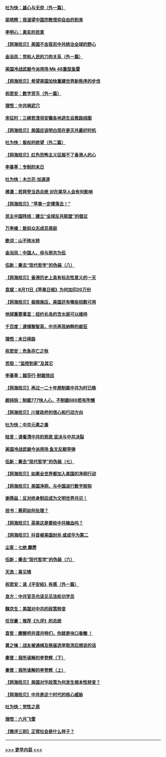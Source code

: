 #### [吐为快：雄心与无奈（外一篇）](../pages/nsc993/n12338132.md?t=08180751) 
#### [梁晓辉：我渴望中国宗教信仰自由的到来](../pages/nsc993/n12336657.md?t=08180751) 
#### [李明心：真实的民意](../pages/nsc993/n12336089.md?t=08180751) 
#### [【网海拾贝】美国不会容忍中共统治全球的野心](../pages/nsc993/n12336063.md?t=08180751) 
#### [金浴凤：党和人民的刀肉关系（外一篇）](../pages/nsc993/n12335834.md?t=08180751) 
#### [美国冷战武器今派用场 Mk 48重型鱼雷](../pages/nsc993/n12335354.md?t=08180751) 
#### [【网海拾贝】希望美国加快重建世界新秩序的步伐](../pages/nsc993/n12334224.md?t=08180751) 
#### [祝君安：数字货币（外一篇）](../pages/nsc993/n12334186.md?t=08180751) 
#### [理悟：中共祸武穴](../pages/nsc993/n12333962.md?t=08180751) 
#### [宋征时：三峡若溃坝安徽各地逃生自救路线图](../pages/nsc993/n12332450.md?t=08180751) 
#### [【网海拾贝】美国应该明白现在是灭共最好时机](../pages/nsc993/n12332313.md?t=08180751) 
#### [吐为快：极权的欲望（外二篇）](../pages/nsc993/n12332089.md?t=08180751) 
#### [【网海拾贝】红色恐怖主义征服不了香港人的心](../pages/nsc993/n12329296.md?t=08180751) 
#### [李春草：专制的末日](../pages/nsc993/n12329079.md?t=08180751) 
#### [吐为快：木兰花‧加速道](../pages/nsc993/n12327366.md?t=08180751) 
#### [拂潇：若拜登当选总统 对在美华人会有何影响](../pages/nsc993/n12295996.md?t=08180751) 
#### [【网海拾贝】“苹果一定撑落去！”](../pages/nsc993/n12326784.md?t=08180751) 
#### [民主中国阵线：建立“全球反共联盟”的倡议](../pages/nsc993/n12324177.md?t=08180751) 
#### [万李缘：致前众志成员周庭](../pages/nsc993/n12324635.md?t=08180751) 
#### [歌词：山不转水转](../pages/nsc993/n12324599.md?t=08180751) 
#### [金浴凤：中国人，毋与邪共为伍](../pages/nsc993/n12324257.md?t=08180751) 
#### [伍新：撕去“现代哲学”的伪装（八）](../pages/nsc993/n12324188.md?t=08180751) 
#### [【网海拾贝】香港历史上具有标志性意义的一天](../pages/nsc993/n12324021.md?t=08180751) 
#### [袁斌：8月11日《苹果日报》为何加印20万份](../pages/nsc993/n12323955.md?t=08180751) 
#### [【网海拾贝】极限施压，美国还有哪些招数可用](../pages/nsc993/n12322512.md?t=08180751) 
#### [地球重要事宜：纽约长岛的含水层可以维持](../pages/nsc993/n12321844.md?t=08180751) 
#### [千百度：逮捕黎智英，中共再现纳粹的疯狂](../pages/nsc993/n12321777.md?t=08180751) 
#### [理悟：末日择路](../pages/nsc993/n12320812.md?t=08180751) 
#### [祝君安：危急存亡之秋](../pages/nsc993/n12320795.md?t=08180751) 
#### [苦胆：“监控到家”及其它](../pages/nsc993/n12320751.md?t=08180751) 
#### [李春草：踏莎行·制裁效应](../pages/nsc993/n12318290.md?t=08180751) 
#### [【网海拾贝】再过一二十年想制裁中共为时已晚](../pages/nsc993/n12318195.md?t=08180751) 
#### [颜纯钩：制裁777快人心，不制裁689若有所憾](../pages/nsc993/n12316912.md?t=08180751) 
#### [【网海拾贝】川普政府的信心和行动方向](../pages/nsc993/n12316673.md?t=08180751) 
#### [吐为快：中共元素之毒](../pages/nsc993/n12316547.md?t=08180751) 
#### [陆言：请看清中共的邪恶 坚决与中共决裂](../pages/nsc993/n12315784.md?t=08180751) 
#### [美国冷战武器今派用场 鱼叉反舰导弹](../pages/nsc993/n12316258.md?t=08180751) 
#### [伍新：撕去“现代哲学”的伪装（七）](../pages/nsc993/n12315846.md?t=08180751) 
#### [【网海拾贝】如果全世界都加入美国的净网行动](../pages/nsc993/n12315588.md?t=08180751) 
#### [【网海拾贝】美国净网，与中国进行数字脱钩](../pages/nsc993/n12312813.md?t=08180751) 
#### [谢燕益：反对终身制应成为文明世界共识！](../pages/nsc993/n12310465.md?t=08180751) 
#### [投书：蔡莉如何处理？](../pages/nsc993/n12310224.md?t=08180751) 
#### [【网海拾贝】英美这是要给中共输血吗？](../pages/nsc993/n12307646.md?t=08180751) 
#### [【网海拾贝】抖音被美国封杀 或成华为第二](../pages/nsc993/n12305277.md?t=08180751) 
#### [尘客：七绝 霹雳](../pages/nsc993/n12304053.md?t=08180751) 
#### [伍新：撕去“现代哲学”的伪装（六）](../pages/nsc993/n12303243.md?t=08180751) 
#### [天逸：喜见晴](../pages/nsc993/n12303226.md?t=08180751) 
#### [祝君安：读《平安经》有感（外一篇）](../pages/nsc993/n12303170.md?t=08180751) 
#### [良方：中共官员也该见见法轮功学员](../pages/nsc993/n12302985.md?t=08180751) 
#### [魏京生：美国对中共的政策转变](../pages/nsc993/n12302929.md?t=08180751) 
#### [任世豪：推荐《九评》的总统](../pages/nsc993/n12302838.md?t=08180751) 
#### [袁哲：醒醒吧共谍共特们，你就是块口香糖 ！](../pages/nsc993/n12302678.md?t=08180751) 
#### [黄之锋：战友被通缉及换届选举取消后想说的话](../pages/nsc993/n12302681.md?t=08180751) 
#### [秦晋：我所读解的李登辉（下）](../pages/nsc993/n12302171.md?t=08180751) 
#### [秦晋：我所读解的李登辉（上）](../pages/nsc993/n12301979.md?t=08180751) 
#### [【网海拾贝】美国对华政策为何发生根本性转变？](../pages/nsc993/n12302091.md?t=08180751) 
#### [【网海拾贝】中共是这个时代的核心威胁](../pages/nsc993/n12300541.md?t=08180751) 
#### [吐为快：党性之恶](../pages/nsc993/n12300263.md?t=08180751) 
#### [理悟：六月飞雪](../pages/nsc993/n12300243.md?t=08180751) 
#### [【微评三则】正常社会是什么样子？](../pages/nsc993/n12300228.md?t=08180751) 

----
#### [ >>> 更早内容 <<< ](../indexes/nsc993-earlier.md)
